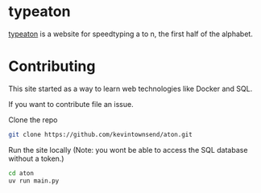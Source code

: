# typeaton
[typeaton](https://typeaton.com) is a website for speedtyping a to n, the first half of the alphabet.

# Contributing
This site started as a way to learn web technologies like Docker and SQL.

If you want to contribute file an issue.

Clone the repo
```sh
git clone https://github.com/kevintownsend/aton.git
```

Run the site locally (Note: you wont be able to access the SQL database without a token.)
```sh
cd aton
uv run main.py
```
